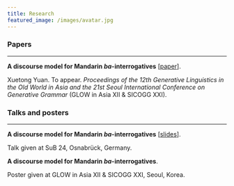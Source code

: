 ```yaml
---
title: Research
featured_image: /images/avatar.jpg
---
```


### Papers

---

**A discourse model for Mandarin *ba*-interrogatives** \[[paper](https://drive.google.com/open?id=12AaoNRO0YGCrUDs9sZZL8-J7HzxQ6R5k)\].

 Xuetong Yuan. To appear. *Proceedings of the 12th Generative Linguistics in the Old World in Asia and the 21st Seoul International Conference on Generative Grammar* (GLOW in Asia XII & SICOGG XXI).

### Talks and posters
---

**A discourse model for Mandarin *ba*-interrogatives** \[[slides](https://drive.google.com/open?id=1FVLrZuB1UWb8gKZsTLl51EWy0KZ9eT0W)\].

Talk given at SuB 24, Osnabrück, Germany. 

**A discourse model for Mandarin *ba*-interrogatives**.

Poster given at GLOW in Asia XII & SICOGG XXI, Seoul, Korea.